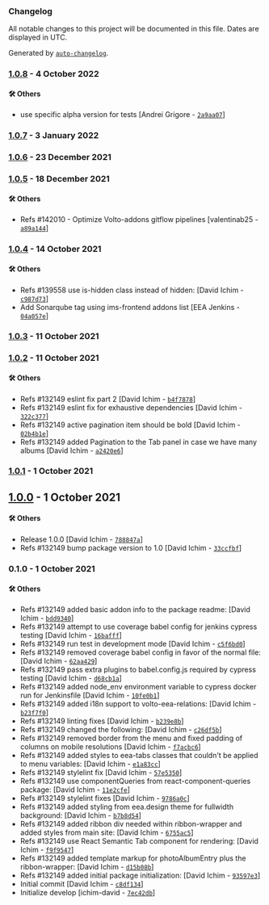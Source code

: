 ### Changelog

All notable changes to this project will be documented in this file. Dates are displayed in UTC.

Generated by [`auto-changelog`](https://github.com/CookPete/auto-changelog).

### [1.0.8](https://github.com/eea/volto-eea-relations/compare/1.0.7...1.0.8) - 4 October 2022

#### :hammer_and_wrench: Others

- use specific alpha version for tests [Andrei Grigore - [`2a9aa07`](https://github.com/eea/volto-eea-relations/commit/2a9aa07ef0ded76d2f1b88e473a66cd90fc87271)]
### [1.0.7](https://github.com/eea/volto-eea-relations/compare/1.0.6...1.0.7) - 3 January 2022

### [1.0.6](https://github.com/eea/volto-eea-relations/compare/1.0.5...1.0.6) - 23 December 2021

### [1.0.5](https://github.com/eea/volto-eea-relations/compare/1.0.4...1.0.5) - 18 December 2021

#### :hammer_and_wrench: Others

- Refs #142010 - Optimize Volto-addons gitflow pipelines [valentinab25 - [`a89a144`](https://github.com/eea/volto-eea-relations/commit/a89a1448631096dd5271dc1df2966bdeec116266)]
### [1.0.4](https://github.com/eea/volto-eea-relations/compare/1.0.3...1.0.4) - 14 October 2021

#### :hammer_and_wrench: Others

- Refs #139558 use is-hidden class instead of hidden: [David Ichim - [`c987d73`](https://github.com/eea/volto-eea-relations/commit/c987d738203b817537974c365755619344f5c57b)]
- Add Sonarqube tag using ims-frontend addons list [EEA Jenkins - [`04a057e`](https://github.com/eea/volto-eea-relations/commit/04a057e1252170327bf54fec82eed138b036b3b9)]
### [1.0.3](https://github.com/eea/volto-eea-relations/compare/1.0.2...1.0.3) - 11 October 2021

### [1.0.2](https://github.com/eea/volto-eea-relations/compare/1.0.1...1.0.2) - 11 October 2021

#### :hammer_and_wrench: Others

- Refs #132149 eslint fix part 2 [David Ichim - [`b4f7878`](https://github.com/eea/volto-eea-relations/commit/b4f7878f3a8de3a2abba82026d15f5be45e50df6)]
- Refs #132149  eslint fix for exhaustive dependencies [David Ichim - [`322c377`](https://github.com/eea/volto-eea-relations/commit/322c377594365a675cef1d341954f2e5c9d3a17a)]
- Refs #132149 active pagination item should be bold [David Ichim - [`02b4b1e`](https://github.com/eea/volto-eea-relations/commit/02b4b1e1d9383c41f9b2778e2bbfc1f3e53b5198)]
- Refs #132149 added Pagination to the Tab panel in case we have many albums [David Ichim - [`a2420e6`](https://github.com/eea/volto-eea-relations/commit/a2420e646ae8f03698e67739b394c81444d891f7)]
### [1.0.1](https://github.com/eea/volto-eea-relations/compare/1.0.0...1.0.1) - 1 October 2021

## [1.0.0](https://github.com/eea/volto-eea-relations/compare/0.1.0...1.0.0) - 1 October 2021

#### :hammer_and_wrench: Others

- Release 1.0.0 [David Ichim - [`788847a`](https://github.com/eea/volto-eea-relations/commit/788847afd4419e366fc01fa4dcef1c31b842c9cb)]
- Refs #132149 bump package version to 1.0 [David Ichim - [`33ccfbf`](https://github.com/eea/volto-eea-relations/commit/33ccfbf10d092c7cdcf11663d5772e115ce9058e)]
### 0.1.0 - 1 October 2021

#### :hammer_and_wrench: Others

- Refs #132149 added basic addon info to the package readme: [David Ichim - [`bdd9340`](https://github.com/eea/volto-eea-relations/commit/bdd9340e1a1a1a0e660d3358ed32b4329002243b)]
- Refs #132149 attempt to use coverage babel config for jenkins cypress testing [David Ichim - [`16bafff`](https://github.com/eea/volto-eea-relations/commit/16bafff3ded6907fb9e7717c8c117bb854f6d098)]
- Refs #132149 run test in development mode [David Ichim - [`c5f6bd0`](https://github.com/eea/volto-eea-relations/commit/c5f6bd07b6d8b69c6be24a64bc5c2d791080dc94)]
- Refs #132149 removed coverage babel config in favor of the normal file: [David Ichim - [`62aa429`](https://github.com/eea/volto-eea-relations/commit/62aa42924e17a3d7222a0c5680450bf312c79aff)]
- Refs #132149 pass extra plugins to babel.config.js required by cypress testing [David Ichim - [`d68cb1a`](https://github.com/eea/volto-eea-relations/commit/d68cb1a810dadf3cf5515cd666ed992639714f6d)]
- Refs #132149 added node_env environment variable to cypress docker run for Jenkinsfile [David Ichim - [`10fe0b1`](https://github.com/eea/volto-eea-relations/commit/10fe0b146453d2a0ab4030bfcdd3616530c0cd2d)]
- Refs #132149 added i18n support to volto-eea-relations: [David Ichim - [`b23f7f0`](https://github.com/eea/volto-eea-relations/commit/b23f7f0b5ff6a130979ec508e05f54b7d6886c86)]
- Refs #132149 linting fixes [David Ichim - [`b239e8b`](https://github.com/eea/volto-eea-relations/commit/b239e8b9a3df095656ef85043b87bf88fd53bce8)]
- Refs #132149 changed the following: [David Ichim - [`c26df5b`](https://github.com/eea/volto-eea-relations/commit/c26df5b19283b21a18dc20634407466cf0bbdbde)]
- Refs #132149 removed border from the menu and fixed padding of columns on mobile resolutions [David Ichim - [`f7acbc6`](https://github.com/eea/volto-eea-relations/commit/f7acbc6423ba3193702b2a72c2a39e9eb72178dd)]
- Refs #132149 added styles to eea-tabs classes that couldn't be applied to menu variables: [David Ichim - [`e1a83cc`](https://github.com/eea/volto-eea-relations/commit/e1a83cc82cfb1cb8d5d81fab0bf5bf21f1ff765e)]
- Refs #132149 stylelint fix [David Ichim - [`57e5350`](https://github.com/eea/volto-eea-relations/commit/57e53507a3366e26c3185485b80d4659be3863fb)]
- Refs #132149 use  componentQueries from react-component-queries package: [David Ichim - [`11e2cfe`](https://github.com/eea/volto-eea-relations/commit/11e2cfe2aff7f9321752d4b415f03f574bed3d36)]
- Refs #132149 stylelint fixes [David Ichim - [`9786a0c`](https://github.com/eea/volto-eea-relations/commit/9786a0cf5a7a13d197825b15df4754b473ac274b)]
- Refs #132149 added styling from eea.design theme for fullwidth background: [David Ichim - [`b7b8d54`](https://github.com/eea/volto-eea-relations/commit/b7b8d54a481a216ee9be01ab1e34c41716bf4780)]
- Refs #132149 added ribbon div needed within ribbon-wrapper and added styles from main site: [David Ichim - [`6755ac5`](https://github.com/eea/volto-eea-relations/commit/6755ac537a6971e80193e4163f6240c38de7c49d)]
- Refs #132149 use React Semantic Tab component for rendering: [David Ichim - [`f9f9547`](https://github.com/eea/volto-eea-relations/commit/f9f954711d3d5b4f6d0d8a9b7e0dcd855de7eb4f)]
- Refs #132149 added template markup for photoAlbumEntry plus the ribbon-wrapper: [David Ichim - [`d15b08b`](https://github.com/eea/volto-eea-relations/commit/d15b08b17873cd045164ec4c9e0c0c95804df838)]
- Refs #132149 added initial package initialization: [David Ichim - [`93597e3`](https://github.com/eea/volto-eea-relations/commit/93597e3f7c40ff025ffb4c58aa1138e489fa8224)]
- Initial commit [David Ichim - [`c8df134`](https://github.com/eea/volto-eea-relations/commit/c8df1346bd98a140e20b63a701f51cbf6ab5d65d)]
- Initialize develop [ichim-david - [`7ec42db`](https://github.com/eea/volto-eea-relations/commit/7ec42dbebf38b895a56fd457983f2a7c5cdd8a5a)]
